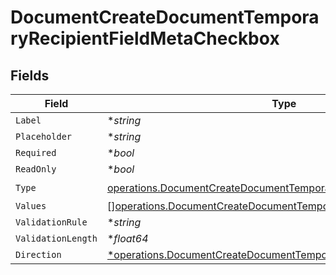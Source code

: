 # DocumentCreateDocumentTemporaryRecipientFieldMetaCheckbox


## Fields

| Field                                                                                                                                                | Type                                                                                                                                                 | Required                                                                                                                                             | Description                                                                                                                                          |
| ---------------------------------------------------------------------------------------------------------------------------------------------------- | ---------------------------------------------------------------------------------------------------------------------------------------------------- | ---------------------------------------------------------------------------------------------------------------------------------------------------- | ---------------------------------------------------------------------------------------------------------------------------------------------------- |
| `Label`                                                                                                                                              | **string*                                                                                                                                            | :heavy_minus_sign:                                                                                                                                   | N/A                                                                                                                                                  |
| `Placeholder`                                                                                                                                        | **string*                                                                                                                                            | :heavy_minus_sign:                                                                                                                                   | N/A                                                                                                                                                  |
| `Required`                                                                                                                                           | **bool*                                                                                                                                              | :heavy_minus_sign:                                                                                                                                   | N/A                                                                                                                                                  |
| `ReadOnly`                                                                                                                                           | **bool*                                                                                                                                              | :heavy_minus_sign:                                                                                                                                   | N/A                                                                                                                                                  |
| `Type`                                                                                                                                               | [operations.DocumentCreateDocumentTemporaryRecipientTypeCheckbox2](../../models/operations/documentcreatedocumenttemporaryrecipienttypecheckbox2.md) | :heavy_check_mark:                                                                                                                                   | N/A                                                                                                                                                  |
| `Values`                                                                                                                                             | [][operations.DocumentCreateDocumentTemporaryValueCheckbox](../../models/operations/documentcreatedocumenttemporaryvaluecheckbox.md)                 | :heavy_minus_sign:                                                                                                                                   | N/A                                                                                                                                                  |
| `ValidationRule`                                                                                                                                     | **string*                                                                                                                                            | :heavy_minus_sign:                                                                                                                                   | N/A                                                                                                                                                  |
| `ValidationLength`                                                                                                                                   | **float64*                                                                                                                                           | :heavy_minus_sign:                                                                                                                                   | N/A                                                                                                                                                  |
| `Direction`                                                                                                                                          | [*operations.DocumentCreateDocumentTemporaryRecipientDirection](../../models/operations/documentcreatedocumenttemporaryrecipientdirection.md)        | :heavy_minus_sign:                                                                                                                                   | N/A                                                                                                                                                  |